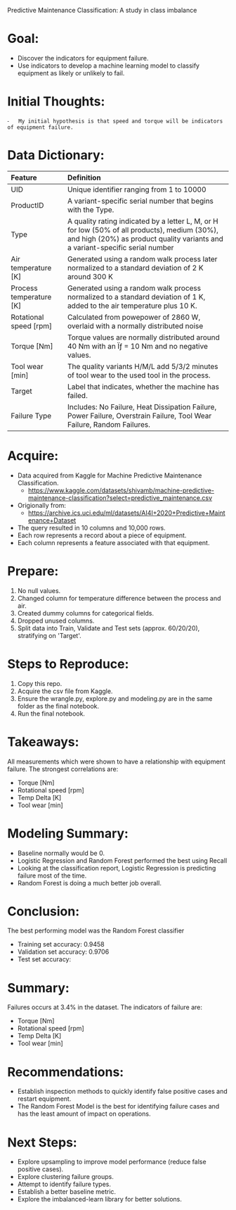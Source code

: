 Predictive Maintenance Classification: A study in class imbalance

# Goal:
- Discover the indicators for equipment failure.
- Use indicators to develop a machine learning model to classify equipment as likely or unlikely to fail.

# Initial Thoughts:
	⁃	My initial hypothesis is that speed and torque will be indicators of equipment failure. 

# Data Dictionary:
| Feature |	Definition |
|:--------|:-----------|
|UID| Unique identifier ranging from 1 to 10000|
|ProductID| A variant-specific serial number that begins with the Type.|
|Type| A quality rating indicated by a letter L, M, or H for low (50% of all products), medium (30%), and high (20%) as product quality variants and a variant-specific serial number|
|Air temperature [K]| Generated using a random walk process later normalized to a standard deviation of 2 K around 300 K|
|Process temperature [K]| Generated using a random walk process normalized to a standard deviation of 1 K, added to the air temperature plus 10 K.|
|Rotational speed [rpm]| Calculated from powepower of 2860 W, overlaid with a normally distributed noise|
|Torque [Nm]| Torque values are normally distributed around 40 Nm with an Ïƒ = 10 Nm and no negative values.|
|Tool wear [min]|  The quality variants H/M/L add 5/3/2 minutes of tool wear to the used tool in the process.|
|Target|  Label that indicates, whether the machine has failed.|
|Failure Type| Includes: No Failure, Heat Dissipation Failure, Power Failure, Overstrain Failure, Tool Wear Failure, Random Failures.|

# Acquire:
- Data acquired from Kaggle for Machine Predictive Maintenance Classification.
    - https://www.kaggle.com/datasets/shivamb/machine-predictive-maintenance-classification?select=predictive_maintenance.csv
- Origionally from:
    - https://archive.ics.uci.edu/ml/datasets/AI4I+2020+Predictive+Maintenance+Dataset
- The query resulted in 10 columns and 10,000 rows.
- Each row represents a record about a piece of equipment.
- Each column represents a feature associated with that equipment.

# Prepare:
1. No null values.
2. Changed column for temperature difference between the process and air.
3. Created dummy columns for categorical fields.
4. Dropped unused columns.
5. Split data into Train, Validate and Test sets (approx. 60/20/20), stratifying on 'Target'.

# Steps to Reproduce:
1. Copy this repo.
2. Acquire the csv file from Kaggle.
3. Ensure the wrangle.py, explore.py and modeling.py are in the same folder as the final notebook.
3. Run the final notebook.

# Takeaways:
All measurements which were shown to have a relationship with equipment failure. The strongest correlations are:
- Torque [Nm]
- Rotational speed [rpm]
- Temp Delta [K]
- Tool wear [min]

# Modeling Summary:

- Baseline normally would be 0.
- Logistic Regression and Random Forest performed the best using Recall
- Looking at the classification report, Logistic Regression is predicting failure most of the time.
- Random Forest is doing a much better job overall.

# Conclusion:
The best performing model was the Random Forest classifier
- Training set accuracy: 0.9458
- Validation set accuracy: 0.9706
- Test set accuracy:

# Summary:
Failures occurs at 3.4% in the dataset. The indicators of failure are: 
- Torque [Nm]
- Rotational speed [rpm]
- Temp Delta [K]
- Tool wear [min]

# Recommendations:
- Establish inspection methods to quickly identify false positive cases and restart equipment.
- The Random Forest Model is the best for identifying failure cases and has the least amount of impact on operations.

# Next Steps:
- Explore upsampling to improve model performance (reduce false positive cases).
- Explore clustering failure groups.
- Attempt to identify failure types.
- Establish a better baseline metric.
- Explore the imbalanced-learn library for better solutions.
